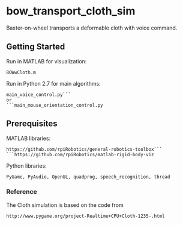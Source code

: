 # bow_transport_cloth_sim

Baxter-on-wheel transports a deformable cloth with voice command.

## Getting Started

Run in MATLAB for visualization:
```
BOWwCloth.m 
```
Run in Python 2.7 for main algorithms: 
```
main_voice_control.py```
or 
```main_mouse_orientation_control.py
```


## Prerequisites

MATLAB libraries:
```
https://github.com/rpiRobotics/general-robotics-toolbox```
```https://github.com/rpiRobotics/matlab-rigid-body-viz
```

Python libraries:
```
PyGame, PyAudio, OpenGL, quadprog, speech_recognition, thread
```



### Reference

The Cloth simulation is based on the code from 
```
http://www.pygame.org/project-Realtime+CPU+Cloth-1235-.html
```

